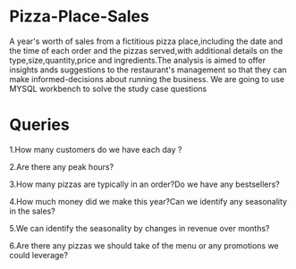 # Pizza-Place-Sales
A year's worth of sales from a fictitious pizza place,including the date and the time of each order and the pizzas served,with additional details on the type,size,quantity,price and ingredients.The analysis is aimed to offer insights ands suggestions to the restaurant's management so that they can make informed-decisions about running the business.
We are going to use MYSQL workbench to solve the study case questions

# Queries
1.How many customers do we have each day ? 

2.Are there any peak hours?

3.How many pizzas are typically in an order?Do we have any bestsellers?

4.How much money did we make this year?Can we identify any seasonality in the sales?

5.We can identify the seasonality by changes in revenue over months?

6.Are there any pizzas we should take of the menu or any promotions we could leverage?

